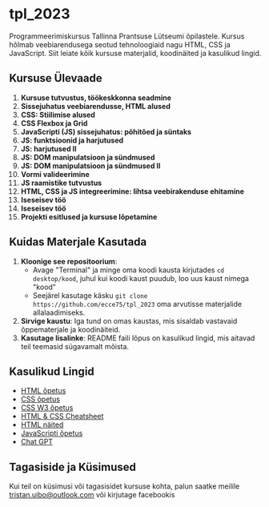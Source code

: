 # tpl_2023
Programmeerimiskursus Tallinna Prantsuse Lütseumi õpilastele. Kursus hõlmab veebiarendusega seotud tehnoloogiaid nagu HTML, CSS ja JavaScript. Siit leiate kõik kursuse materjalid, koodinäited ja kasulikud lingid.

## Kursuse Ülevaade

1. **Kursuse tutvustus, töökeskkonna seadmine**
2. **Sissejuhatus veebiarendusse, HTML alused**
3. **CSS: Stiilimise alused**
4. **CSS Flexbox ja Grid**
5. **JavaScripti (JS) sissejuhatus: põhitõed ja süntaks**
6. **JS: funktsioonid ja harjutused**
8. **JS: harjutused II**
9. **JS: DOM manipulatsioon ja sündmused**
10. **JS: DOM manipulatsioon ja sündmused II**
11. **Vormi valideerimine**
12. **JS raamistike tutvustus**
13. **HTML, CSS ja JS integreerimine: lihtsa veebirakenduse ehitamine**
14. **Iseseisev töö**
15. **Iseseisev töö**
16. **Projekti esitlused ja kursuse lõpetamine**
## Kuidas Materjale Kasutada

1. **Kloonige see repositoorium**:
   - Avage "Terminal" ja minge oma koodi kausta kirjutades `cd desktop/kood`, juhul kui koodi kaust puudub, loo uus kaust nimega "kood"
   - Seejärel kasutage käsku `git clone https://github.com/ecce75/tpl_2023` oma arvutisse materjalide allalaadimiseks.
3. **Sirvige kaustu**: Iga tund on omas kaustas, mis sisaldab vastavaid õppematerjale ja koodinäiteid.
4. **Kasutage lisalinke**: README faili lõpus on kasulikud lingid, mis aitavad teil teemasid sügavamalt mõista.

## Kasulikud Lingid

- [HTML õpetus](https://developer.mozilla.org/en-US/docs/Learn/HTML/Introduction_to_HTML/Getting_started)
- [CSS õpetus](https://developer.mozilla.org/en-US/docs/Learn/CSS/First_steps/Getting_started)
- [CSS W3 õpetus](https://www.w3schools.com/css/default.asp)
- [HTML & CSS Cheatsheet](https://acchou.github.io/html-css-cheat-sheet/html-css-cheat-sheet.html)
- [HTML näited](https://www.w3schools.com/html/html_examples.asp)
- [JavaScripti õpetus](https://javascript.info/)
- [Chat GPT](https://chat.openai.com)
## Tagasiside ja Küsimused

Kui teil on küsimusi või tagasisidet kursuse kohta, palun saatke meilile tristan.uibo@outlook.com või kirjutage facebookis
